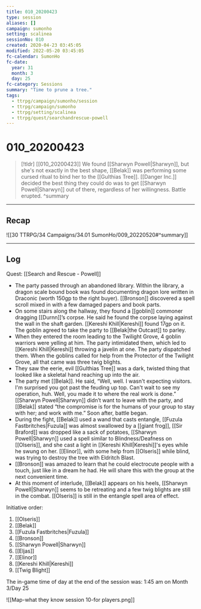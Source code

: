 ```yaml
---
title: 010_20200423
type: session
aliases: []
campaign: sumonho
setting: scalinea
sessionNo: 010
created: 2020-04-23 03:45:05
modified: 2022-05-20 03:45:05
fc-calendar: SumonHo
fc-date:
  year: 31
  month: 3
  day: 25
fc-category: Sessions
summary: "Time to prune a tree."
tags:
  - ttrpg/campaign/sumonho/session
  - ttrpg/campaign/sumonho
  - ttrpg/setting/scalinea
  - ttrpg/quest/searchandrescue-powell
---
```


# 010_20200423

 > [!tldr] [[010_20200423]]
 > We found [[Sharwyn Powell|Sharwyn]], but she's not exactly in the best shape, [[Belak]] was performing some cursed ritual to bind her to the [[Gulthias Tree]]. [[Danger Inc.]] decided the best thing they could do was to get [[Sharwyn Powell|Sharwyn]] out of there, regardless of her willingness. Battle erupted.
>  ^summary
---

## Recap

![[30 TTRPG/34 Campaigns/34.01 SumonHo/009_20220520#^summary]]

---

## Log
Quest: [[Search and Rescue - Powell]]

- The party passed through an abandoned library. Within the library, a dragon scale bound book was found documenting dragon lore written in Draconic (worth 150gp to the right buyer). [[Bronson]] discovered a spell scroll mixed in with a few damaged papers and book parts. 
- On some stairs along the hallway, they found a [[goblin]] commoner dragging [[Durnn]]’s corpse. He said he found the corpse laying against the wall in the shaft garden. [[Kereshi Khill|Kereshi]] found 17gp on it. The goblin agreed to take the party to [[Belak|the Outcast]] to parley.
- When they entered the room leading to the Twilight Grove, 4 goblin warriors were yelling at him. The party intimidated them, which led to [[Kereshi Khill|Kereshi]] throwing a javelin at one. The party dispatched them. When the goblins called for help from the Protector of the Twilight Grove, all that came was three twig blights.
- They saw the eerie, evil [[Gulthias Tree]] was a dark, twisted thing that looked like a skeletal hand reaching up into the air.
- The party met [[Belak]]. He said, “Well, well. I wasn't expecting visitors. I'm surprised you got past the feuding up top. Can't wait to see my operation, huh. Well, you made it to where the real work is done.” [[Sharwyn Powell|Sharwyn]] didn’t want to leave with the party, and [[Belak]] stated “the compromise is for the humans of your group to stay with her; and work with me.” Soon after, battle began.
- During the fight, [[Belak]] used a wand that casts entangle, [[Fuzula Fastbritches|Fuzula]] was almost swallowed by a [[giant frog]], [[Sir Braford]] was dropped like a sack of potatoes, [[Sharwyn Powell|Sharwyn]] used a spell similar to Blindness/Deafness on [[Olseris]], and she cast a light in [[Kereshi Khill|Kereshi]]'s eyes while he swung on her. [[Elinor]], with some help from [[Olseris]] while blind, was trying to destroy the tree with Eldritch Blast.
- [[Bronson]] was amazed to learn that he could electrocute people with a touch, just like in a dream he had. He will share this with the group at the next convenient time.
- At this moment of interlude, [[Belak]] appears on his heels, [[Sharwyn Powell|Sharwyn]] seems to be retreating and a few twig blights are still in the combat. [[Olseris]] is still in the entangle spell area of effect.

Initiative order: 

1. [[Olseris]]
2. [[Belak]]
3. [[Fuzula Fastbritches|Fuzula]]
4. [[Bronson]]
5. [[Sharwyn Powell|Sharwyn]]
6. [[Eljas]]
7. [[Elinor]]
8. [[Kereshi Khill|Kereshi]]
9. [[Twig Blight]]

The in-game time of day at the end of the session was: 1:45 am on Month 3/Day 25

![[Map-what they know session 10-for players.png]]
